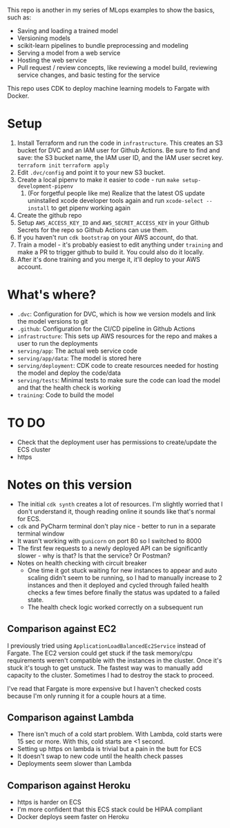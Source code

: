 This repo is another in my series of MLops examples to show the basics, such as:
* Saving and loading a trained model
* Versioning models
* scikit-learn pipelines to bundle preprocessing and modeling
* Serving a model from a web service
* Hosting the web service
* Pull request / review concepts, like reviewing a model build, reviewing service changes, and basic testing for the service

This repo uses CDK to deploy machine learning models to Fargate with Docker.

# Setup


1. Install Terraform and run the code in `infrastructure`. This creates an S3 bucket for DVC and an IAM user for Github Actions. Be sure to find and save: the S3 bucket name, the IAM user ID, and the IAM user secret key. `terraform init` `terraform apply`
1. Edit `.dvc/config` and point it to your new S3 bucket.
1. Create a local pipenv to make it easier to code - run `make setup-development-pipenv`
   1. (For forgetful people like me) Realize that the latest OS update uninstalled xcode developer tools again and run `xcode-select --install` to get pipenv working again
1. Create the github repo 
1. Setup `AWS_ACCESS_KEY_ID` and `AWS_SECRET_ACCESS_KEY` in your Github Secrets for the repo so Github Actions can use them.
1. If you haven't run `cdk bootstrap` on your AWS account, do that.
1. Train a model - it's probably easiest to edit anything under `training` and make a PR to trigger github to build it. You could also do it locally.
1. After it's done training and you merge it, it'll deploy to your AWS account.

# What's where?

* `.dvc`: Configuration for DVC, which is how we version models and link the model versions to git
* `.github`: Configuration for the CI/CD pipeline in Github Actions
* `infrastructure`: This sets up AWS resources for the repo and makes a user to run the deployments
* `serving/app`: The actual web service code
* `serving/app/data`: The model is stored here
* `serving/deployment`: CDK code to create resources needed for hosting the model and deploy the code/data
* `serving/tests`: Minimal tests to make sure the code can load the model and that the health check is working
* `training`: Code to build the model

# TO DO

* Check that the deployment user has permissions to create/update the ECS cluster
* https

# Notes on this version

* The initial `cdk synth` creates a lot of resources. I'm slightly worried that I don't understand it, though reading online it sounds like that's normal for ECS.
* `cdk` and PyCharm terminal don't play nice - better to run in a separate terminal window
* It wasn't working with `gunicorn` on port 80 so I switched to 8000
* The first few requests to a newly deployed API can be significantly slower - why is that? Is that the service? Or Postman?
* Notes on health checking with circuit breaker
    * One time it got stuck waiting for new instances to appear and auto scaling didn't seem to be running, so I had to manually increase to 2 instances and then it deployed and cycled through failed health checks a few times before finally the status was updated to a failed state. 
    * The health check logic worked correctly on a subsequent run

## Comparison against EC2

I previously tried using `ApplicationLoadBalancedEc2Service` instead of Fargate. The EC2 version could get stuck if the task memory/cpu requirements weren't compatible with the instances in the cluster. Once it's stuck it's tough to get unstuck. The fastest way was to manually add capacity to the cluster. Sometimes I had to destroy the stack to proceed.

I've read that Fargate is more expensive but I haven't checked costs because I'm only running it for a couple hours at a time.

## Comparison against Lambda

* There isn't much of a cold start problem. With Lambda, cold starts were 15 sec or more. With this, cold starts are <1 second.
* Setting up https on lambda is trivial but a pain in the butt for ECS 
* It doesn't swap to new code until the health check passes 
* Deployments seem slower than Lambda

## Comparison against Heroku

* https is harder on ECS 
* I'm more confident that this ECS stack could be HIPAA compliant 
* Docker deploys seem faster on Heroku
